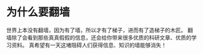 # 为什么要翻墙
世界上本没有翻墙，因为有了墙，所以才有了梯子，进而有了造梯子的木匠。
翻墙除了会看到那些真真假假的信息，还会给你带来很多优质的科研文章、优质的学习资料。
真希望有一天这堵阻碍人们获得信息、知识的墙能够消失！ 

